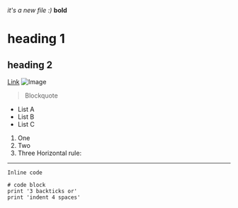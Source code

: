 *it's a new file :)*
**bold**
# heading 1
## heading 2
[Link](http://a.com)
![Image](http://url/a.png)
> Blockquote
* List A
* List B
* List C
1. One
2. Two
3. Three
Horizontal rule:
---
`Inline code`
```
# code block
print '3 backticks or'
print 'indent 4 spaces'
```

